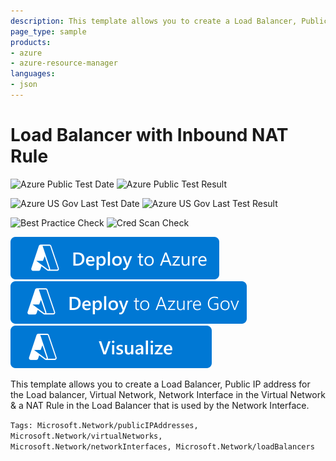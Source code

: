 ```yaml
---
description: This template allows you to create a Load Balancer, Public IP address for the Load balancer, Virtual Network, Network Interface in the Virtual Network & a NAT Rule in the Load Balancer that is used by the Network Interface.
page_type: sample
products:
- azure
- azure-resource-manager
languages:
- json
---
```

# Load Balancer with Inbound NAT Rule

![Azure Public Test Date](https://azurequickstartsservice.blob.core.windows.net/badges/quickstarts/microsoft.network/loadbalancer-with-nat-rule/PublicLastTestDate.svg)
![Azure Public Test Result](https://azurequickstartsservice.blob.core.windows.net/badges/quickstarts/microsoft.network/loadbalancer-with-nat-rule/PublicDeployment.svg)

![Azure US Gov Last Test Date](https://azurequickstartsservice.blob.core.windows.net/badges/quickstarts/microsoft.network/loadbalancer-with-nat-rule/FairfaxLastTestDate.svg)
![Azure US Gov Last Test Result](https://azurequickstartsservice.blob.core.windows.net/badges/quickstarts/microsoft.network/loadbalancer-with-nat-rule/FairfaxDeployment.svg)

![Best Practice Check](https://azurequickstartsservice.blob.core.windows.net/badges/quickstarts/microsoft.network/loadbalancer-with-nat-rule/BestPracticeResult.svg)
![Cred Scan Check](https://azurequickstartsservice.blob.core.windows.net/badges/quickstarts/microsoft.network/loadbalancer-with-nat-rule/CredScanResult.svg)

[![Deploy To Azure](https://raw.githubusercontent.com/Azure/azure-quickstart-templates/master/1-CONTRIBUTION-GUIDE/images/deploytoazure.svg?sanitize=true)](https://portal.azure.com/#create/Microsoft.Template/uri/https%3A%2F%2Fraw.githubusercontent.com%2FAzure%2Fazure-quickstart-templates%2Fmaster%2Fquickstarts%2Fmicrosoft.network%2Floadbalancer-with-nat-rule%2Fazuredeploy.json)
[![Deploy To Azure US Gov](https://raw.githubusercontent.com/Azure/azure-quickstart-templates/master/1-CONTRIBUTION-GUIDE/images/deploytoazuregov.svg?sanitize=true)](https://portal.azure.us/#create/Microsoft.Template/uri/https%3A%2F%2Fraw.githubusercontent.com%2FAzure%2Fazure-quickstart-templates%2Fmaster%2Fquickstarts%2Fmicrosoft.network%2Floadbalancer-with-nat-rule%2Fazuredeploy.json)
[![Visualize](https://raw.githubusercontent.com/Azure/azure-quickstart-templates/master/1-CONTRIBUTION-GUIDE/images/visualizebutton.svg?sanitize=true)](http://armviz.io/#/?load=https%3A%2F%2Fraw.githubusercontent.com%2FAzure%2Fazure-quickstart-templates%2Fmaster%2Fquickstarts%2Fmicrosoft.network%2Floadbalancer-with-nat-rule%2Fazuredeploy.json)

This template allows you to create a Load Balancer, Public IP address for the Load balancer, Virtual Network, Network Interface in the Virtual Network & a NAT Rule in the Load Balancer that is used by the Network Interface.

`Tags: Microsoft.Network/publicIPAddresses, Microsoft.Network/virtualNetworks, Microsoft.Network/networkInterfaces, Microsoft.Network/loadBalancers`
